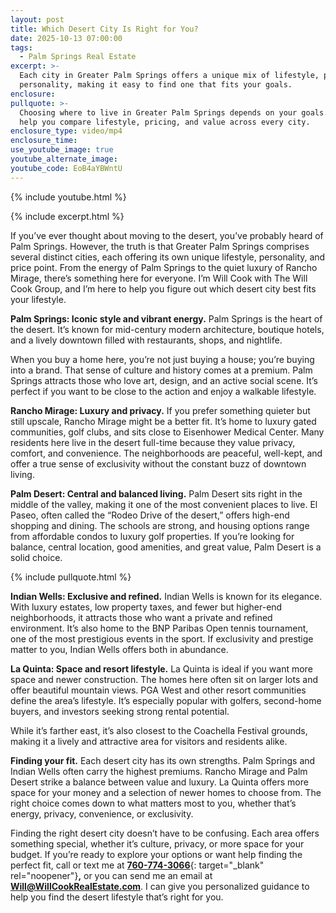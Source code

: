 ```yaml
---
layout: post
title: Which Desert City Is Right for You?
date: 2025-10-13 07:00:00
tags:
  - Palm Springs Real Estate
excerpt: >-
  Each city in Greater Palm Springs offers a unique mix of lifestyle, price, and
  personality, making it easy to find one that fits your goals.
enclosure:
pullquote: >-
  Choosing where to live in Greater Palm Springs depends on your goals. I’ll
  help you compare lifestyle, pricing, and value across every city.
enclosure_type: video/mp4
enclosure_time:
use_youtube_image: true
youtube_alternate_image:
youtube_code: EoB4aYBWntU
---
```

{% include youtube.html %}

{% include excerpt.html %}

If you’ve ever thought about moving to the desert, you’ve probably heard of Palm Springs. However, the truth is that Greater Palm Springs comprises several distinct cities, each offering its own unique lifestyle, personality, and price point. From the energy of Palm Springs to the quiet luxury of Rancho Mirage, there’s something here for everyone. I’m Will Cook with The Will Cook Group, and I’m here to help you figure out which desert city best fits your lifestyle.

**Palm Springs: Iconic style and vibrant energy.** Palm Springs is the heart of the desert. It’s known for mid-century modern architecture, boutique hotels, and a lively downtown filled with restaurants, shops, and nightlife.

When you buy a home here, you’re not just buying a house; you’re buying into a brand. That sense of culture and history comes at a premium. Palm Springs attracts those who love art, design, and an active social scene. It’s perfect if you want to be close to the action and enjoy a walkable lifestyle.

**Rancho Mirage: Luxury and privacy.** If you prefer something quieter but still upscale, Rancho Mirage might be a better fit. It’s home to luxury gated communities, golf clubs, and sits close to Eisenhower Medical Center. Many residents here live in the desert full-time because they value privacy, comfort, and convenience. The neighborhoods are peaceful, well-kept, and offer a true sense of exclusivity without the constant buzz of downtown living.

**Palm Desert: Central and balanced living.** Palm Desert sits right in the middle of the valley, making it one of the most convenient places to live. El Paseo, often called the “Rodeo Drive of the desert,” offers high-end shopping and dining. The schools are strong, and housing options range from affordable condos to luxury golf properties. If you’re looking for balance, central location, good amenities, and great value, Palm Desert is a solid choice.

{% include pullquote.html %}

**Indian Wells: Exclusive and refined.** Indian Wells is known for its elegance. With luxury estates, low property taxes, and fewer but higher-end neighborhoods, it attracts those who want a private and refined environment. It’s also home to the BNP Paribas Open tennis tournament, one of the most prestigious events in the sport. If exclusivity and prestige matter to you, Indian Wells offers both in abundance.

**La Quinta: Space and resort lifestyle.** La Quinta is ideal if you want more space and newer construction. The homes here often sit on larger lots and offer beautiful mountain views. PGA West and other resort communities define the area’s lifestyle. It’s especially popular with golfers, second-home buyers, and investors seeking strong rental potential.

While it’s farther east, it’s also closest to the Coachella Festival grounds, making it a lively and attractive area for visitors and residents alike.

**Finding your fit.** Each desert city has its own strengths. Palm Springs and Indian Wells often carry the highest premiums. Rancho Mirage and Palm Desert strike a balance between value and luxury. La Quinta offers more space for your money and a selection of newer homes to choose from. The right choice comes down to what matters most to you, whether that’s energy, privacy, convenience, or exclusivity.

Finding the right desert city doesn’t have to be confusing. Each area offers something special, whether it’s culture, privacy, or more space for your budget. If you’re ready to explore your options or want help finding the perfect fit, call or text me at [**760-774-3066**](tel:7607743066){: target="_blank" rel="noopener"}**,** or you can send me an email at [**Will@WillCookRealEstate.com**](mailto:Will@WillCookRealEstate.com). I can give you personalized guidance to help you find the desert lifestyle that’s right for you.
